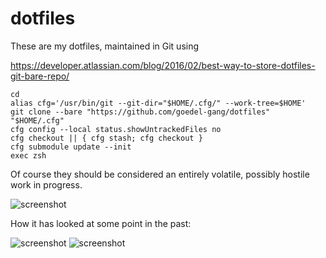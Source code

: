 # dotfiles

These are my dotfiles, maintained in Git using

<https://developer.atlassian.com/blog/2016/02/best-way-to-store-dotfiles-git-bare-repo/>

	cd
    alias cfg='/usr/bin/git --git-dir="$HOME/.cfg/" --work-tree=$HOME'
    git clone --bare "https://github.com/goedel-gang/dotfiles" "$HOME/.cfg"
    cfg config --local status.showUntrackedFiles no
    cfg checkout || { cfg stash; cfg checkout }
    cfg submodule update --init
	exec zsh

Of course they should be considered an entirely volatile, possibly hostile work
in progress.

![screenshot](https://github.com/goedel-gang/dotfiles/blob/master/.github/README_GRUVBOX.png)

How it has looked at some point in the past:

![screenshot](https://github.com/goedel-gang/dotfiles/blob/master/.github/README_SOLARIZED.png)
![screenshot](https://github.com/goedel-gang/dotfiles/blob/master/.github/README_SOLARIZED_OLD.png)
